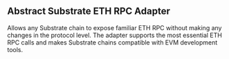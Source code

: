 ## Abstract Substrate ETH RPC Adapter

Allows any Substrate chain to expose familiar ETH RPC without making any changes in the protocol level. The adapter supports the most essential ETH RPC calls and makes Substrate chains compatible with EVM development tools.
